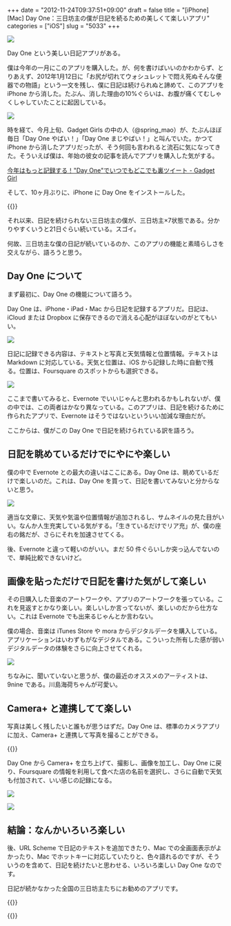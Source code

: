 +++
date = "2012-11-24T09:37:51+09:00"
draft = false
title = "[iPhone][Mac] Day One：三日坊主の僕が日記を続るための美しくて楽しいアプリ"
categories = ["iOS"]
slug = "5033"
+++

![](/images/2012/11/5033_1.png)

Day One という美しい日記アプリがある。

僕は今年の一月にこのアプリを購入した。が、何を書けばいいのかわからず、とりあえず、2012年1月12日に「お尻が切れてウォシュレットで悶え死ぬそんな便器での物語」という一文を残し、僕に日記は続けられぬと諦めて、このアプリを iPhone から消した。たぶん、消した理由の10%ぐらいは、お腹が痛くてむしゃくしゃしていたことに起因している。

![](/images/2012/11/5033_2.png)

時を経て、今月上旬、Gadget Girls の中の人（@spring_mao）が、たぶんほぼ毎日「Day One やばい！」「Day One まじやばい！」と叫んでいた。かつて iPhone から消したアプリだったが、そう何回も言われると流石に気になってきた。そういえば僕は、年始の彼女の記事を読んでアプリを購入した気がする。

[今年はもっと記録する！"Day One"でいつでもどこでも裏ツイート - Gadget Girl](http://d.hatena.ne.jp/spring_mao/20120101/1325429305)

そして、10ヶ月ぶりに、iPhone に Day One をインストールした。

{{<app id="421706526" title="Day One - Journal 1.9.1（￥450）" src="http://a853.phobos.apple.com/us/r1000/105/Purple/v4/e1/6c/d4/e16cd436-84c1-8482-abfc-71055fb58c9e/mzl.kokrrflf.100x100-75.png">}}

それ以来、日記を続けられない三日坊主の僕が、三日坊主×7状態である。分かりやすくいうと21日ぐらい続いている。スゴイ。

何故、三日坊主な僕の日記が続いているのか、このアプリの機能と素晴らしさを交えながら、語ろうと思う。

## Day One について

まず最初に、Day One の機能について語ろう。

Day One は、iPhone・iPad・Mac から日記を記録するアプリだ。日記は、iCloud または Dropbox に保存できるので消える心配がほぼないのがとてもいい。

![](/images/2012/11/5033_3.png)

日記に記録できる内容は、テキストと写真と天気情報と位置情報。テキストは Markdown に対応している。天気と位置は、iOS から記録した時に自動で残る。位置は、Foursquare のスポットからも選択できる。

![](/images/2012/11/5033_4.png)

ここまで書いてみると、Evernote でいいじゃんと思われるかもしれないが、僕の中では、この両者はかなり異なっている。このアプリは、日記を続けるために作られたアプリで、Evernote はそうではないといういい加減な理由だが。

ここからは、僕がこの Day One で日記を続けられている訳を語ろう。

## 日記を眺めているだけでにやにや楽しい

僕の中で Evernote との最大の違いはここにある。Day One は、眺めているだけで楽しいのだ。これは、Day One を買って、日記を書いてみないと分からないと思う。

![](/images/2012/11/5033_5.png)

適当な文章に、天気や気温や位置情報が追加されるし、サムネイルの見た目がいい。なんか人生充実している気がする。「生きているだけでリア充」が、僕の座右の銘だが、さらにそれを加速させてくる。

後、Evernote と違って軽いのがいい。まだ 50 件ぐらいしか突っ込んでないので、単純比較できないけど。

## 画像を貼っただけで日記を書けた気がして楽しい

その日購入した音楽のアートワークや、アプリのアートワークを張っている。これを見返すとかなり楽しい。楽しいしか言ってないが、楽しいのだから仕方ない。これは Evernote でも出来るじゃんとか言わない。

僕の場合、音楽は iTunes Store や mora からデジタルデータを購入している。アプリケーションはいわずもがなデジタルである。こういった所有した感が弱いデジタルデータの体験をさらに向上させてくれる。

![](/images/2012/11/5033_6.png)

ちなみに、聞いていないと思うが、僕の最近のオススメのアーティストは、9nine である。川島海荷ちゃんが可愛い。

## Camera+ と連携してて楽しい

写真は美しく残したいと誰もが思うはずだ。Day One は、標準のカメラアプリに加え、Camera+ と連携して写真を撮ることができる。

{{<app id="329670577" title="Camera+ 3.6.1（￥85）" src="http://a1879.phobos.apple.com/us/r1000/101/Purple/v4/5f/71/0c/5f710cef-2774-364e-1dfd-a86259809229/mzm.lvgxxduv.100x100-75.png">}}

Day One から Camera+ を立ち上げて、撮影し、画像を加工し、Day One に戻り、Foursquare の情報を利用して食べた店の名前を選択し、さらに自動で天気も付加されて、いい感じの記録になる。

![](/images/2012/11/5033_7.png)

![](/images/2012/11/5033_8.png)

## 結論：なんかいろいろ楽しい

後、URL Scheme で日記のテキストを追加できたり、Mac での全画面表示がよかったり、Mac でホットキーに対応していたりと、色々語れるのですが、そういうのを含めて、日記を続けたいと思わせる、いろいろ楽しい Day One なのです。

日記が続かなかった全国の三日坊主たちにお勧めのアプリです。

{{<app id="421706526" title="Day One - Journal 1.9.1（￥450）" src="http://a853.phobos.apple.com/us/r1000/105/Purple/v4/e1/6c/d4/e16cd436-84c1-8482-abfc-71055fb58c9e/mzl.kokrrflf.100x100-75.png">}}

{{<app id="422304217" title="Day One 1.7.2（￥850）" src="http://a2.mzstatic.com/us/r1000/075/Purple/v4/9c/8b/18/9c8b1884-bb91-befb-c007-275fb8150ac1/DayOne-Mac-1024.100x100-75.png">}}
